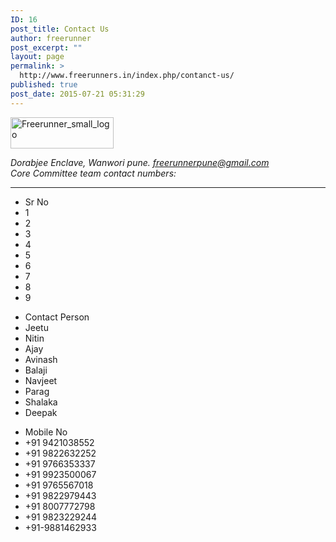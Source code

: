 ```yaml
---
ID: 16
post_title: Contact Us
author: freerunner
post_excerpt: ""
layout: page
permalink: >
  http://www.freerunners.in/index.php/contanct-us/
published: true
post_date: 2015-07-21 05:31:29
---
```

<div class="col-sm-12">
<div class="container">

<a href="http://www.darshtechnosoft.com/newrunner/"><img class="alignnone size-full wp-image-185" src="http://www.darshtechnosoft.com/newrunner/wp-content/uploads/2015/07/freerunner_small_logo1.png" alt="Freerunner_small_logo" width="165" height="50" /></a>
<div class="col-md-12"><address>Dorabjee Enclave, Wanwori pune.
<a href="mailto:freerunnerpune@gmail.com">freerunnerpune@gmail.com</a></address><address>Core Committee team contact numbers:</address>
<div class="table">

<hr />

<ul>
	<li class="title">Sr No</li>
	<li class="odd">1</li>
	<li class="even">2</li>
	<li class="even">3</li>
	<li class="even">4</li>
	<li class="odd">5</li>
	<li class="even">6</li>
	<li class="odd">7</li>
	<li class="even">8</li>
	<li class="odd">9</li>
</ul>
<ul>
	<li class="title">Contact Person</li>
	<li class="odd">Jeetu</li>
	<li class="even">Nitin</li>
	<li class="even">Ajay</li>
	<li class="even">Avinash</li>
	<li class="odd">Balaji</li>
	<li class="even">Navjeet</li>
	<li class="even">Parag</li>
	<li class="odd">Shalaka</li>
	<li class="odd">Deepak</li>
</ul>
<ul>
	<li class="title">Mobile No</li>
	<li class="odd">+91 9421038552</li>
	<li class="even">+91 9822632252</li>
	<li class="even">+91 9766353337</li>
	<li class="even">+91 9923500067</li>
	<li class="odd">+91 9765567018</li>
	<li class="even">+91 9822979443</li>
	<li class="even">+91 8007772798</li>
	<li class="odd">+91 9823229244</li>
	<li class="odd">+91-9881462933</li>
</ul>
</div>
</div>
</div>
</div>